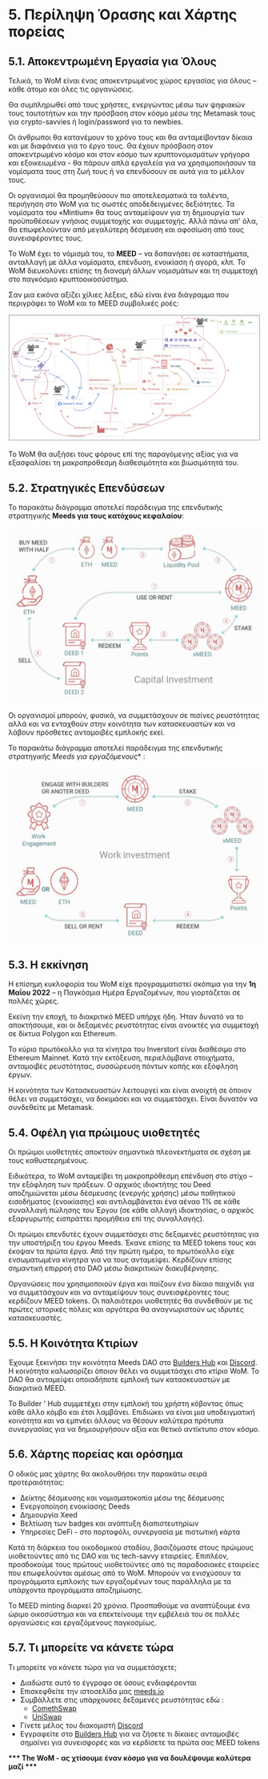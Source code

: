 # 5. Περίληψη Όρασης και Χάρτης πορείας

## 5.1. Αποκεντρωμένη Εργασία για Όλους

Τελικά, το WoM είναι ένας αποκεντρωμένος χώρος εργασίας για όλους – κάθε άτομο και όλες τις οργανώσεις.

Θα συμπληρωθεί από τους χρήστες, ενεργώντας μέσω των ψηφιακών τους ταυτοτήτων και την πρόσβαση στον κόσμο μέσω της Metamask τους για crypto-savvies ή login/password για τα newbies.

Οι άνθρωποι θα κατανέμουν το χρόνο τους και θα ανταμείβονταν δίκαια και με διαφάνεια για το έργο τους. Θα έχουν πρόσβαση στον αποκεντρωμένο κόσμο και στον κόσμο των κρυπτονομισμάτων γρήγορα και εξοικειωμένα - θα πάρουν απλά εργαλεία για να χρησιμοποιήσουν τα νομίσματα τους στη ζωή τους ή να επενδύσουν σε αυτά για το μέλλον τους.

Οι οργανισμοί θα προμηθεύσουν πιο αποτελεσματικά τα ταλέντα, περιήγηση στο WoM για τις σωστές αποδεδειγμένες δεξιότητες. Τα νομίσματα του «Mintium» θα τους ανταμείψουν για τη δημιουργία των προϋποθέσεων γνήσιας συμμετοχής και συμμετοχής. Αλλά πάνω απ' όλα, θα επωφελούνταν από μεγαλύτερη δέσμευση και αφοσίωση από τους συνεισφέροντες τους.

Το WoM έχει το νόμισμά του, το **MEED** – να δαπανήσει σε καταστήματα, ανταλλαγή με άλλα νομίσματα, επένδυση, ενοικίαση ή αγορά, κλπ. Το WoM διευκολύνει επίσης τη διανομή άλλων νομισμάτων και τη συμμετοχή στο παγκόσμιο κρυπτοοικοσύστημα.

Σαν μια εικόνα αξίζει χίλιες λέξεις, εδώ είναι ένα διάγραμμα που περιγράφει το WoM και το MEED συμβολικές ροές:

![Ροές WoM και Meeds](en/img/wom-flows.png)

Το WoM θα αυξήσει τους φόρους επί της παραγόμενης αξίας για να εξασφαλίσει τη μακροπρόθεσμη διαθεσιμότητα και βιωσιμότητά του.


## 5.2. Στρατηγικές Επενδύσεων

Το παρακάτω διάγραμμα αποτελεί παράδειγμα της επενδυτικής στρατηγικής **Meeds για τους κατόχους κεφαλαίου**:

![Επενδυτική στρατηγική της Meeds για κατόχους κεφαλαίου](en/img/invest-capital.png)

Οι οργανισμοί μπορούν, φυσικά, να συμμετάσχουν σε πισίνες ρευστότητας αλλά και να ενταχθούν στην κοινότητα των κατασκευαστών και να λάβουν πρόσθετες ανταμοιβές εμπλοκής εκεί.

Το παρακάτω διάγραμμα αποτελεί παράδειγμα της επενδυτικής στρατηγικής *Meeds για εργαζόμενους** :

![Επενδυτική στρατηγική της Meeds για τους κατόχους εργασίας](en/img/invest-work.png)

## 5.3. Η εκκίνηση

Η επίσημη κυκλοφορία του WoM είχε προγραμματιστεί σκόπιμα για την **1η Μαΐου 2022** – η Παγκόσμια Ημέρα Εργαζομένων, που γιορτάζεται σε πολλές χώρες.

Εκείνη την εποχή, το διακριτικό MEED υπήρχε ήδη. Ήταν δυνατό να το αποκτήσουμε, και οι δεξαμενές ρευστότητας είναι ανοικτές για συμμετοχή σε δίκτυα Polygon και Ethereum.

Το κύριο πρωτόκολλο για τα κίνητρα του Inverstort είναι διαθέσιμο στο Ethereum Mainnet. Κατά την εκτόξευση, περιελάμβανε στοιχήματα, ανταμοιβές ρευστότητας, συσσώρευση πόντων κοπής και εξόφληση έργων.

Η κοινότητα των Κατασκευαστών λειτουργεί και είναι ανοιχτή σε όποιον θέλει να συμμετάσχει, να δοκιμάσει και να συμμετάσχει. Είναι δυνατόν να συνδεθείτε με Metamask.

## 5.4. Οφέλη για πρώιμους υιοθετητές

Οι πρώιμοι υιοθετητές αποκτούν σημαντικά πλεονεκτήματα σε σχέση με τους καθυστερημένους.

Ειδικότερα, το WoM ανταμείβει τη μακροπρόθεσμη επένδυση στο στίχο – την εξόφληση των πράξεων. Ο αρχικός ιδιοκτήτης του Deed αποζημιώνεται μέσω δέσμευσης (ενεργής χρήσης) μέσω παθητικού εισοδήματος (ενοικίασης) και αντιλαμβάνεται ένα αέναο 1% σε κάθε συναλλαγή πώλησης του Έργου (σε κάθε αλλαγή ιδιοκτησίας, ο αρχικός εξαργυρωτής εισπράττει προμήθεια επί της συναλλαγής).

Οι πρώιμοι επενδυτές έχουν συμμετάσχει στις δεξαμενές ρευστότητας για την υποστήριξη του έργου Meeds. Έκανε επίσης τα MEED tokens τους και έκοψαν τα πρώτα έργα. Από την πρώτη ημέρα, το πρωτόκολλο είχε ενσωματωμένα κίνητρα για να τους ανταμείψει. Κερδίζουν επίσης σημαντική επιρροή στο DAO μέσω διακριτικών διακυβέρνησης.

Οργανώσεις που χρησιμοποιούν έργα και παίζουν ένα δίκαιο παιχνίδι για να συμμετάσχουν και να ανταμείψουν τους συνεισφέροντες τους κερδίζουν MEED tokens. Οι παλαιότεροι υιοθετητές θα συνδεθούν με τις πρώτες ιστορικές πόλεις και αργότερα θα αναγνωριστούν ως ιδρυτές κατασκευαστές.


## 5.5. Η Κοινότητα Κτιρίων

Έχουμε ξεκινήσει την κοινότητα Meeds DAO στο [Builders Hub](builders.meeds.io) και [Discord](https://discord.com/invite/7d9Byf4Fz6). Η κοινότητα καλωσορίζει όποιον θέλει να συμμετάσχει στο κτίριο WoM. Το DAO θα ανταμείψει οποιαδήποτε εμπλοκή των κατασκευαστών με διακριτικά MEED.

Το Builder ' Hub συμμετέχει στην εμπλοκή του χρήστη κόβοντας όπως κάθε άλλο κόμβο και έτσι λαμβάνει. Επιδιώκει να είναι μια υποδειγματική κοινότητα και να εμπνέει άλλους να θέσουν καλύτερα πρότυπα συνεργασίας για να δημιουργήσουν αξία και θετικό αντίκτυπο στον κόσμο.

## 5.6. Χάρτης πορείας και ορόσημα

Ο οδικός μας χάρτης θα ακολουθήσει την παρακάτω σειρά προτεραιότητας:

- Δείκτης δέσμευσης και νομισματοκοπία μέσω της δέσμευσης
- Ενεργοποίηση ενοικίασης Deeds
- Δημιουργία Xeed
- Βελτίωση των badges και ανάπτυξη διαπιστευτηρίων
- Υπηρεσίες DeFi - στο πορτοφόλι, συνεργασία με πιστωτική κάρτα

Κατά τη διάρκεια του οικοδομικού σταδίου, βασιζόμαστε στους πρώιμους υιοθετούντες από τις DAO και τις tech-savvy εταιρείες. Επιπλέον, προσδοκούμε τους πρώτους υιοθετούντες από τις παραδοσιακές εταιρείες που επωφελούνται αμέσως από το WoM. Μπορούν να ενισχύσουν τα προγράμματα εμπλοκής των εργαζομένων τους παράλληλα με τα υπάρχοντα προγράμματα αποζημίωσης.

Το MEED minting διαρκεί 20 χρόνια. Προσπαθούμε να αναπτύξουμε ένα ώριμο οικοσύστημα και να επεκτείνουμε την εμβέλειά του σε πολλές οργανώσεις και εργαζόμενους παγκοσμίως.

## 5.7. Τι μπορείτε να κάνετε τώρα

Τι μπορείτε να κάνετε τώρα για να συμμετάσχετε;

- Διαδώστε αυτό το έγγραφο σε όσους ενδιαφέρονται
- Επισκεφθείτε την ιστοσελίδα μας [meeds.io](https://www.meeds.io/)
- Συμβάλλετε στις υπάρχουσες δεξαμενές ρευστότητας εδώ :
  - [ComethSwap](https://swap.cometh.io/)
  - [UniSwap](https://uniswap.org)
- Γίνετε μέλος του διακομιστή [Discord](https://discord.com/invite/7d9Byf4Fz6)
- Εγγραφείτε στο [Builders Hub](https://meeds.io/builders) για να ζήσετε τι δίκαιες ανταμοιβές σημαίνει για συνεισφορές και να κερδίσετε τα πρώτα σας MEED tokens

**\*\*\* The WoM - ας χτίσουμε έναν κόσμο για να δουλέψουμε καλύτερα μαζί \*\*\***